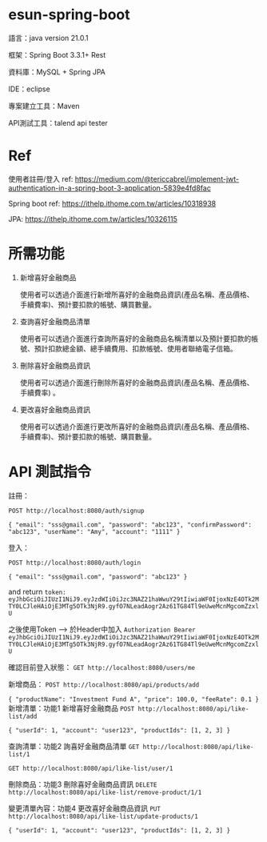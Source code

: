 # esun-spring-boot

語言：java version 21.0.1

框架：Spring Boot 3.3.1+ Rest

資料庫：MySQL + Spring JPA

IDE：eclipse

專案建立工具：Maven

API測試工具：talend api tester

# Ref
使用者註冊/登入 ref: https://medium.com/@tericcabrel/implement-jwt-authentication-in-a-spring-boot-3-application-5839e4fd8fac

Spring boot ref: https://ithelp.ithome.com.tw/articles/10318938

JPA: https://ithelp.ithome.com.tw/articles/10326115

# 所需功能

1. 新增喜好金融商品

   使用者可以透過介面進行新增所喜好的金融商品資訊(產品名稱、產品價格、手續費率)、預計要扣款的帳號、購買數量。
3. 查詢喜好金融商品清單

   使用者可以透過介面進行查詢所喜好的金融商品名稱清單以及預計要扣款的帳號、預計扣款總金額、總手續費用、扣款帳號、使用者聯絡電子信箱。
4. 刪除喜好金融商品資訊

   使用者可以透過介面進行刪除所喜好的金融商品資訊(產品名稱、產品價格、手續費率) 。
5. 更改喜好金融商品資訊

   使用者可以透過介面進行更改所喜好的金融商品資訊(產品名稱、產品價格、手續費率)、預計要扣款的帳號、購買數量。

# API 測試指令

註冊：

`POST http://localhost:8080/auth/signup`

`{
    "email": "sss@gmail.com",
    "password": "abc123",
    "confirmPassword": "abc123",
    "userName": "Amy",
    "account": "1111"
}`

登入：

`POST http://localhost:8080/auth/login`

`{
    "email": "sss@gmail.com",
    "password": "abc123"
}`

and return
`token: eyJhbGciOiJIUzI1NiJ9.eyJzdWIiOiJzc3NAZ21haWwuY29tIiwiaWF0IjoxNzE4OTk2MTY0LCJleHAiOjE3MTg5OTk3NjR9.gyfO7NLeadAogr2Az61TG84Tl9eUweMcnMgcomZzxlU`

之後使用Token --> 於Header中加入
`Authorization Bearer eyJhbGciOiJIUzI1NiJ9.eyJzdWIiOiJzc3NAZ21haWwuY29tIiwiaWF0IjoxNzE4OTk2MTY0LCJleHAiOjE3MTg5OTk3NjR9.gyfO7NLeadAogr2Az61TG84Tl9eUweMcnMgcomZzxlU`

確認目前登入狀態：
`GET http://localhost:8080/users/me`

新增商品：
`POST http://localhost:8080/api/products/add`

`{
    "productName": "Investment Fund A",
    "price": 100.0,
    "feeRate": 0.1
}
`
新增清單：功能1 新增喜好金融商品
`POST http://localhost:8080/api/like-list/add`

`{
  "userId": 1,
  "account": "user123",
  "productIds": [1, 2, 3]
}`

查詢清單：功能2 詢喜好金融商品清單
`GET http://localhost:8080/api/like-list/1`

`GET http://localhost:8080/api/like-list/user/1`

刪除商品：功能3 刪除喜好金融商品資訊
`DELETE http://localhost:8080/api/like-list/remove-product/1/1`

變更清單內容：功能4 更改喜好金融商品資訊
`PUT http://localhost:8080/api/like-list/update-products/1`

`{
  "userId": 1,
  "account": "user123",
  "productIds": [1, 2, 3]
}`
